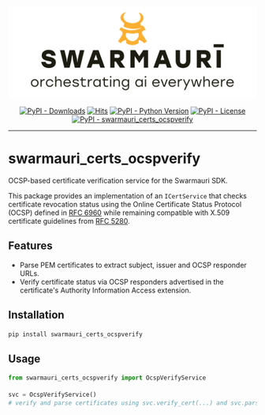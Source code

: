 ![Swarmauri Logo](https://github.com/swarmauri/swarmauri-sdk/blob/3d4d1cfa949399d7019ae9d8f296afba773dfb7f/assets/swarmauri.brand.theme.svg)

<p align="center">
    <a href="https://pypi.org/project/swarmauri_certs_ocspverify/">
        <img src="https://img.shields.io/pypi/dm/swarmauri_certs_ocspverify" alt="PyPI - Downloads"/></a>
    <a href="https://hits.sh/github.com/swarmauri/swarmauri-sdk/tree/master/pkgs/community/swarmauri_certs_ocspverify/">
        <img alt="Hits" src="https://hits.sh/github.com/swarmauri/swarmauri-sdk/tree/master/pkgs/community/swarmauri_certs_ocspverify.svg"/></a>
    <a href="https://pypi.org/project/swarmauri_certs_ocspverify/">
        <img src="https://img.shields.io/pypi/pyversions/swarmauri_certs_ocspverify" alt="PyPI - Python Version"/></a>
    <a href="https://pypi.org/project/swarmauri_certs_ocspverify/">
        <img src="https://img.shields.io/pypi/l/swarmauri_certs_ocspverify" alt="PyPI - License"/></a>
    <a href="https://pypi.org/project/swarmauri_certs_ocspverify/">
        <img src="https://img.shields.io/pypi/v/swarmauri_certs_ocspverify?label=swarmauri_certs_ocspverify&color=green" alt="PyPI - swarmauri_certs_ocspverify"/></a>

</p>

---

# swarmauri_certs_ocspverify

OCSP-based certificate verification service for the Swarmauri SDK.

This package provides an implementation of an `ICertService` that checks
certificate revocation status using the Online Certificate Status Protocol
(OCSP) defined in [RFC 6960](https://www.rfc-editor.org/rfc/rfc6960) while
remaining compatible with X.509 certificate guidelines from
[RFC 5280](https://www.rfc-editor.org/rfc/rfc5280).

## Features
- Parse PEM certificates to extract subject, issuer and OCSP responder URLs.
- Verify certificate status via OCSP responders advertised in the certificate's
  Authority Information Access extension.

## Installation
```bash
pip install swarmauri_certs_ocspverify
```

## Usage
```python
from swarmauri_certs_ocspverify import OcspVerifyService

svc = OcspVerifyService()
# verify and parse certificates using svc.verify_cert(...) and svc.parse_cert(...)
```
